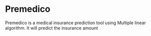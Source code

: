 # Premedico
Premedico is a medical insurance prediction tool using Multiple linear algorithm. It will predict the insurance amount
